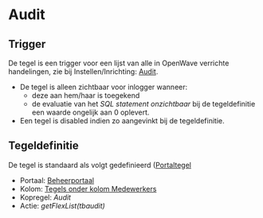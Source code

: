 # Audit

## Trigger

De tegel is een trigger voor een lijst van alle in OpenWave verrichte handelingen, zie bij Instellen/Inrichting: [Audit](/instellen_inrichten/audit.md).

- De tegel is alleen zichtbaar voor inlogger wanneer:
  - deze aan hem/haar is toegekend
  - de evaluatie van het *SQL statement onzichtbaar* bij de tegeldefinitie een waarde ongelijk aan 0 oplevert.
- Een tegel is disabled indien zo aangevinkt bij de tegeldefinitie.

## Tegeldefinitie

De tegel is standaard als volgt gedefinieerd ([Portaltegel](/instellen_inrichten/portaldefinitie/portal_tegel.md)

- Portaal: [Beheerportaal](/probleemoplossing/portalen_en_moduleschermen/beheerportaal/README.md)
- Kolom: [Tegels onder kolom Medewerkers](/probleemoplossing/portalen_en_moduleschermen/beheerportaal/tegels_onder_kolom_medewerkers/README.md)
- Kopregel: *Audit*
- Actie: *getFlexList(tbaudit)*
